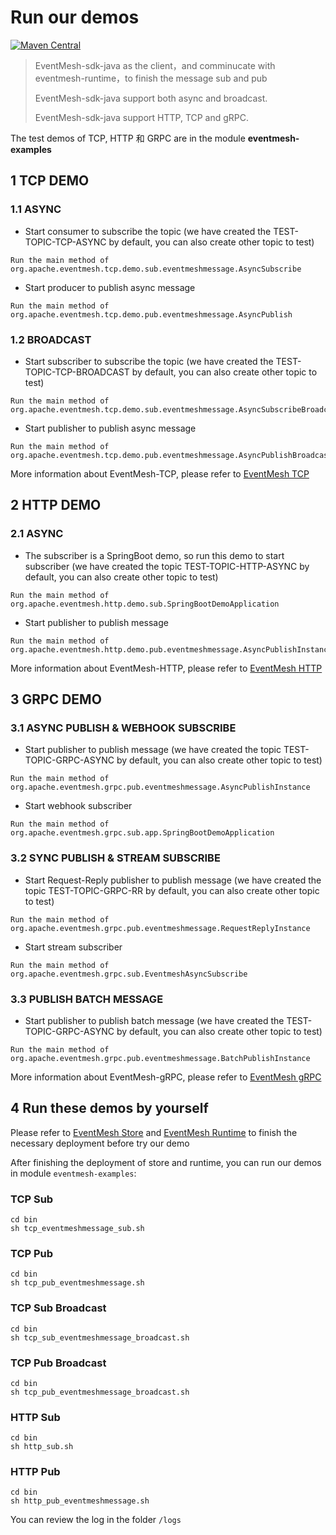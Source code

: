 # Run our demos

[![Maven Central](https://maven-badges.herokuapp.com/maven-central/org.apache.eventmesh/eventmesh-sdk-java/badge.svg)](https://maven-badges.herokuapp.com/maven-central/org.apache.eventmesh/eventmesh-sdk-java)

> EventMesh-sdk-java as the client，and comminucate with eventmesh-runtime，to finish the message sub and pub
>
> EventMesh-sdk-java support both async and broadcast.
>
> EventMesh-sdk-java support HTTP, TCP and gRPC.

The test demos of TCP, HTTP 和 GRPC are in the module **eventmesh-examples**

## 1 TCP DEMO

### 1.1 ASYNC

- Start consumer to subscribe the topic (we have created the TEST-TOPIC-TCP-ASYNC by default, you can also create other topic to test)

```
Run the main method of org.apache.eventmesh.tcp.demo.sub.eventmeshmessage.AsyncSubscribe
```

- Start producer to publish async message

```
Run the main method of org.apache.eventmesh.tcp.demo.pub.eventmeshmessage.AsyncPublish
```

### 1.2 BROADCAST

- Start subscriber to subscribe the topic (we have created the TEST-TOPIC-TCP-BROADCAST by default, you can also create other topic to test)

```
Run the main method of org.apache.eventmesh.tcp.demo.sub.eventmeshmessage.AsyncSubscribeBroadcast
```

- Start publisher to publish async message

```
Run the main method of org.apache.eventmesh.tcp.demo.pub.eventmeshmessage.AsyncPublishBroadcast
```

More information about EventMesh-TCP, please refer to [EventMesh TCP](docs/zh/sdk-java/03-tcp.md)


## 2 HTTP DEMO


### 2.1 ASYNC

- The subscriber is a SpringBoot demo, so run this demo to start subscriber (we have created the topic TEST-TOPIC-HTTP-ASYNC by default, you can also create other topic to test)

```
Run the main method of org.apache.eventmesh.http.demo.sub.SpringBootDemoApplication
```

- Start publisher to publish message

```
Run the main method of org.apache.eventmesh.http.demo.pub.eventmeshmessage.AsyncPublishInstance
```
More information about EventMesh-HTTP, please refer to [EventMesh HTTP](docs/zh/sdk-java/02-http.md)

## 3 GRPC DEMO

### 3.1 ASYNC PUBLISH & WEBHOOK SUBSCRIBE </h4>

- Start publisher to publish message (we have created the topic TEST-TOPIC-GRPC-ASYNC by default, you can also create other topic to test)

```
Run the main method of org.apache.eventmesh.grpc.pub.eventmeshmessage.AsyncPublishInstance
```

- Start webhook subscriber

```
Run the main method of org.apache.eventmesh.grpc.sub.app.SpringBootDemoApplication
```

###  3.2 SYNC PUBLISH & STREAM SUBSCRIBE

- Start Request-Reply publisher to publish message (we have created the topic TEST-TOPIC-GRPC-RR by default, you can also create other topic to test)

```
Run the main method of org.apache.eventmesh.grpc.pub.eventmeshmessage.RequestReplyInstance
```

- Start stream subscriber

```
Run the main method of org.apache.eventmesh.grpc.sub.EventmeshAsyncSubscribe
```

### 3.3 PUBLISH BATCH MESSAGE

- Start publisher to publish batch message (we have created the TEST-TOPIC-GRPC-ASYNC by default, you can also create other topic to test)

```
Run the main method of org.apache.eventmesh.grpc.pub.eventmeshmessage.BatchPublishInstance
```

More information about EventMesh-gRPC, please refer to [EventMesh gRPC](docs/zh/sdk-java/04-grpc.md)

## 4 Run these demos by yourself

Please refer to [EventMesh Store](docs/zh/instruction/01-store.md) and [EventMesh Runtime](docs/zh/instruction/02-runtime.md) to finish the necessary deployment before try our demo

After finishing the deployment of store and runtime, you can run our demos in module `eventmesh-examples`:

### TCP Sub

  ```shell
  cd bin
  sh tcp_eventmeshmessage_sub.sh
  ```

### TCP Pub

  ```shell
  cd bin
  sh tcp_pub_eventmeshmessage.sh
  ```

### TCP Sub Broadcast

  ```shell
  cd bin
  sh tcp_sub_eventmeshmessage_broadcast.sh
  ```

### TCP Pub Broadcast

  ```shell
  cd bin
  sh tcp_pub_eventmeshmessage_broadcast.sh
  ```

### HTTP Sub

  ```shell
  cd bin
  sh http_sub.sh
  ```

### HTTP Pub

  ```shell
  cd bin
  sh http_pub_eventmeshmessage.sh
  ```

You can review the log in the folder `/logs`
